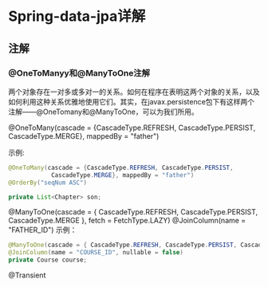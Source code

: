 # Spring-data-jpa详解

## 注解

### @OneToManyy和@ManyToOne注解

两个对象存在一对多或多对一的关系。如何在程序在表明这两个对象的关系，以及如何利用这种关系优雅地使用它们。其实，在javax.persistence包下有这样两个注解——@OneTomany和@ManyToOne，可以为我们所用。

@OneToMany(cascade = {CascadeType.REFRESH, CascadeType.PERSIST,
			CascadeType.MERGE}, mappedBy = "father")

示例:
``` java 
@OneToMany(cascade = {CascadeType.REFRESH, CascadeType.PERSIST,
			CascadeType.MERGE}, mappedBy = "father")
@OrderBy("seqNum ASC")

private List<Chapter> son;

```

@ManyToOne(cascade = { CascadeType.REFRESH, CascadeType.PERSIST, CascadeType.MERGE }, fetch = FetchType.LAZY)
@JoinColumn(name = "FATHER_ID")
示例：
``` java 
@ManyToOne(cascade = { CascadeType.REFRESH, CascadeType.PERSIST, CascadeType.MERGE }, fetch = FetchType.LAZY)
@JoinColumn(name = "COURSE_ID", nullable = false)
private Course course;
```


@Transient